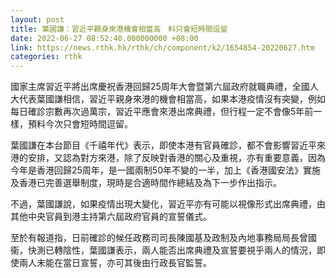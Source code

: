 ```yaml
---
layout: post
title: 葉國謙：習近平親身來港機會相當高　料只會短時間逗留
date: 2022-06-27 08:52:40.000000000 +08:00
link: https://news.rthk.hk/rthk/ch/component/k2/1654854-20220627.htm
categories: rthk
---
```


國家主席習近平將出席慶祝香港回歸25周年大會暨第六屆政府就職典禮，全國人大代表葉國謙相信，習近平親身來港的機會相當高，如果本港疫情沒有突變，例如每日確診宗數再次過萬宗，習近平應會來港出席典禮，但行程一定不會像5年前一樣，預料今次只會短時間逗留。

葉國謙在本台節目《千禧年代》表示，即使本港有官員確診，都不會影響習近平來港的安排，又認為對方來港，除了反映對香港的關心及重視，亦有重要意義，因為今年是香港回歸25周年，是一國兩制50年不變的一半，加上《香港國安法》實施及香港已完善選舉制度，現時是合適時間作總結及為下一步作出指示。

不過，葉國謙說，如果疫情出現大變化，習近平亦有可能以視像形式出席典禮，由其他中央官員到港主持第六屆政府官員的宣誓儀式。

至於有報道指，日前確診的候任政務司司長陳國基及政制及內地事務局局長曾國衞，快測已轉陰性，葉國謙表示，兩人能否出席典禮及宣誓要視乎兩人的情況，即使兩人未能在當日宣誓，亦可其後由行政長官監誓。
